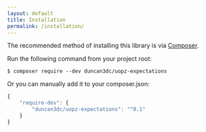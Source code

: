 ```yaml
---
layout: default
title: Installation
permalink: /installation/
---
```


The recommended method of installing this library is via [Composer](//getcomposer.org/).

Run the following command from your project root:

~~~
$ composer require --dev duncan3dc/uopz-expectations
~~~


Or you can manually add it to your composer.json:

~~~javascript
{
    "require-dev": {
        "duncan3dc/uopz-expectations": "^0.1"
    }
}
~~~
